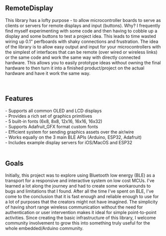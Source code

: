 <h2>RemoteDisplay</h2>
<p>This library has a lofty purpose - to allow microcontroller boards to serve
as clients or servers for remote displays and input (buttons). Why? I
frequently find myself experimenting with some code and then having to cobble
up a display and some buttons to test a project idea. This leads to time wasted
wiring up 0.1" perfboards with shaky connections and frustration. The idea of
the library is to allow easy output and input for your microcontrollers with
the simplest of interfaces that can be remote (over wired or wireless links)
or the same code and work the same way with directly connected hardware. This
allows you to easily prototype ideas without owning the final hardware to then
turn it into a finished product/project on the actual hardware and have it work
the same way.</p>
<br>
<h2>Features</h2>
- Supports all common OLED and LCD displays<br>
- Provides a rich set of graphics primitives<br>
- 5 built-in fonts (6x8, 8x8, 12x16, 16x16, 16x32)<br>
- Supports Adafruit_GFX format custom fonts<br>
- Efficient system for sending graphics assets over the air/wire<br>
- Works equally on the 3 main BLE APIs (Arduino, ESP32, Adafruit)<br>
- Includes example display servers for iOS/MacOS and ESP32<br>
<br>
<h2>Goals</h2>
Initially, this project was to explore using Bluetooth low energy (BLE)
as a transport for a responsive and interactive system on low cost MCUs. I've
learned a lot along the journey and had to create some workarounds to bugs and
limitations that I found. After all the time I've spent on BLE, I've come to
the conclusion that it is fast enough and reliable enough to use for a lot
of purposes that the creators might not have imagined. The simplicity of
having short range wireless communication without the need for authentication
or user intervention makes it ideal for simple point-to-point
activities. Since creating the basic infrastructure of this library, I
welcome community involvement to grow this into something truly useful for
the whole embedded/Arduino community.<br>


